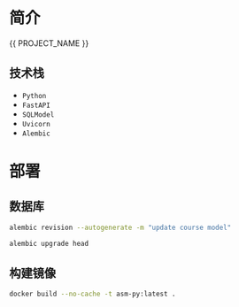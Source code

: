 # 简介

{{ PROJECT_NAME }}


## 技术栈

- `Python`
- `FastAPI`
- `SQLModel`
- `Uvicorn`
- `Alembic`

# 部署

## 数据库

```bash
alembic revision --autogenerate -m "update course model"
```

```bash
alembic upgrade head
```

## 构建镜像

```bash
docker build --no-cache -t asm-py:latest .
```